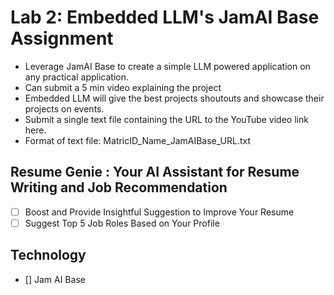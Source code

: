 # Lab 2: Embedded LLM's JamAI Base Assignment
- Leverage JamAI Base to create a simple LLM powered application on any practical application. 
- Can submit a 5 min video explaining the project
- Embedded LLM will give the best projects shoutouts and showcase their projects on events.
- Submit a single text file containing the URL to the YouTube video link here.
- Format of text file: MatricID_Name_JamAIBase_URL.txt



## Resume Genie : Your AI Assistant for Resume Writing and  Job Recommendation
- [ ] Boost and Provide Insightful Suggestion to Improve Your Resume
- [ ] Suggest Top 5 Job Roles Based on Your Profile

## Technology
- [] Jam AI Base


